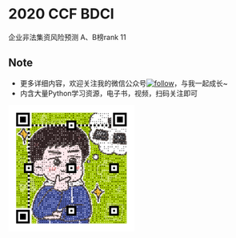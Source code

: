 # 2020 CCF BDCI 

企业非法集资风险预测 A、B榜rank 11

## Note

* 更多详细内容，欢迎关注我的微信公众号[![follow](https://img.shields.io/badge/老肥-码码码-brightgreen.svg)](https://mp.weixin.qq.com/mp/profile_ext?action=home&__biz=MzkyMTAwMjQ4NA==&scene=124#wechat_redirect)，与我一起成长~
* 内含大量Python学习资源，电子书，视频，扫码关注即可
<img src="https://github.com/librauee/OneCity/blob/master/vx_qrcode.png" width = "50%" height = "50%" div align=center />
